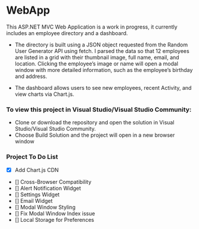 # WebApp
This ASP.NET MVC Web Application is a work in progress, it currently includes an employee directory and a dashboard. 

- The directory is built using a JSON object requested from the Random User Generator API using fetch. I parsed the data so that 12 employees are listed in a grid with their thumbnail image, full name, email, and location. Clicking the employee’s image or name will open a modal window with more detailed information, such as the employee’s birthday and address.

- The dashboard allows users to see new employees, recent Activity, and view charts  via Chart.js.


### To view this project in Visual Studio/Visual Studio Community:
 * Clone or download the repository and open the solution in Visual Studio/Visual Studio Community. 
 * Choose Build Solution and the project will open in a new browser window


### Project To Do List
- [X] Add Chart.js CDN
- [] Cross-Browser Compatibility 
- [] Alert Notification Widget
- [] Settings Widget
- [] Email Widget
- [] Modal Window Styling
- [] Fix Modal Window Index issue
- [] Local Storage for Preferences